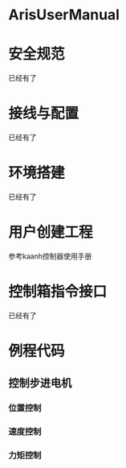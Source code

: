 # ArisUserManual

# 安全规范
已经有了
# 接线与配置
已经有了
# 环境搭建
已经有了
# 用户创建工程
参考kaanh控制器使用手册
# 控制箱指令接口
已经有了
# 例程代码
## 控制步进电机
### 位置控制
### 速度控制
### 力矩控制